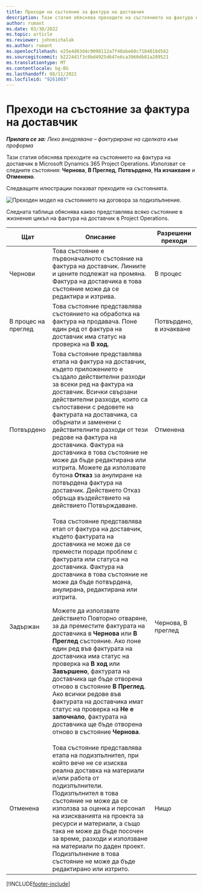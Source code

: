 ```yaml
---
title: Преходи на състояние за фактура на доставчик
description: Тази статия обяснява преходите на състоянието на фактура на доставчик в Microsoft Dynamics 365 Project Operations.
author: rumant
ms.date: 03/30/2022
ms.topic: article
ms.reviewer: johnmichalak
ms.author: rumant
ms.openlocfilehash: e25e4d63d4c9098112a7f40abe60c7184018d582
ms.sourcegitcommit: b2224d1f3c0bd4925d647e6ca3960db81a209521
ms.translationtype: MT
ms.contentlocale: bg-BG
ms.lasthandoff: 08/11/2022
ms.locfileid: "9261003"
---
```

# <a name="state-transitions-on-a-vendor-invoice"></a>Преходи на състояние за фактура на доставчик

_**Прилага се за:** Леко внедряване – фактуриране на сделката към проформа_

Тази статия обяснява преходите на състоянието на фактура на доставчик в Microsoft Dynamics 365 Project Operations. Използват се следните състояния: **Чернова**, **В Преглед**, **Потвърдено**, **На изчакване** и **Отменено**.

Следващите илюстрации показват преходите на състоянията.

![Преходен модел на състоянието на договора за подизпълнение.](../media/VI_State_Model.jpg)

Следната таблица обяснява какво представлява всяко състояние в жизнения цикъл на фактура на доставчик в Project Operations.

| Щат | Описание | Разрешени преходи |
| --- | --- | --- |
| Чернови | Това състояние е първоначалното състояние на фактура на доставчик. Линиите и цените подлежат на промяна. Фактура на доставчика в това състояние може да се редактира и изтрива. | В процес |
| В процес на преглед | Това състояние представлява състоянието на обработка на фактура на продавача. Поне един ред от фактура на доставчик има статус на проверка на **В ход**. | Потвърдено, в изчакване |
| Потвърдено | Това състояние представлява етапа на фактура на доставчик, където приложението е създало действителни разходи за всеки ред на фактура на доставчик. Всички свързани действителни разходи, които са съпоставени с редовете на фактурата на доставчика, са обърнати и заменени с действителните разходи от тези редове на фактура на доставчика. Фактура на доставчика в това състояние не може да бъде редактирана или изтрита. Можете да използвате бутона **Отказ** за анулиране на потвърдена фактура на доставчик. Действието Отказ обръща въздействието на действието Потвърждаване. | Отменена |
| Задържан | <p>Това състояние представлява етап от фактура на доставчик, където фактурата на доставчика не може да се премести поради проблем с фактурата или статуса на доставчика. Фактура на доставчика в това състояние не може да бъде потвърдена, анулирана, редактирана или изтрита.</p><p>Можете да използвате действието Повторно отваряне, за да преместите фактурата на доставчика в **Чернова** или **В Преглед** състояние. Ако поне един ред във фактурата на доставчика има статус на проверка на **В ход** или **Завършено**, фактурата на доставчика ще бъде отворена отново в състояние **В Преглед**. Ако всички редове във фактурата на доставчика имат статус на проверка на **Не е започнало**, фактурата на доставчика ще бъде отворена отново в състояние **Чернова**.</p> | Чернова, В преглед |
| Отменена | Това състояние представлява етапа на подизпълнител, при който вече не се изисква реална доставка на материали и/или работа от подизпълнители. Подизпълнител в това състояние не може да се използва за оценка и персонал на изискванията на проекта за ресурси и материали, а също така не може да бъде посочен за време, разходи и използване на материали по даден проект. Подизпълнение в това състояние не може да бъде редактирано или изтрито. | Нищо |

[!INCLUDE[footer-include](../../includes/footer-banner.md)]
